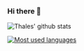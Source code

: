 ### Hi there 👋
![Thales' github stats](https://github-readme-stats.vercel.app/api/?username=THALESfuckner&show_icons=true&title_color=fff&icon_color=0be3dc&text_color=9f9f9f&bg_color=151515) 

[![Most used languages](https://github-readme-stats.vercel.app/api/top-langs/?username=THALESfuckner&layout=compact)](https://github.com/viniciusgugelmin/github-readme-stats)

